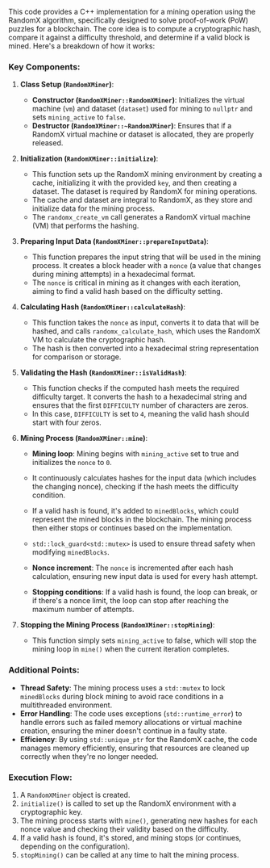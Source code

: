 This code provides a C++ implementation for a mining operation using the RandomX algorithm, specifically designed to solve proof-of-work (PoW) puzzles for a blockchain. The core idea is to compute a cryptographic hash, compare it against a difficulty threshold, and determine if a valid block is mined. Here's a breakdown of how it works:

### Key Components:

1.  **Class Setup (`RandomXMiner`)**:

    -   **Constructor (`RandomXMiner::RandomXMiner`)**: Initializes the virtual machine (`vm`) and dataset (`dataset`) used for mining to `nullptr` and sets `mining_active` to `false`.
    -   **Destructor (`RandomXMiner::~RandomXMiner`)**: Ensures that if a RandomX virtual machine or dataset is allocated, they are properly released.
2.  **Initialization (`RandomXMiner::initialize`)**:

    -   This function sets up the RandomX mining environment by creating a cache, initializing it with the provided `key`, and then creating a dataset. The dataset is required by RandomX for mining operations.
    -   The cache and dataset are integral to RandomX, as they store and initialize data for the mining process.
    -   The `randomx_create_vm` call generates a RandomX virtual machine (VM) that performs the hashing.
3.  **Preparing Input Data (`RandomXMiner::prepareInputData`)**:

    -   This function prepares the input string that will be used in the mining process. It creates a block header with a `nonce` (a value that changes during mining attempts) in a hexadecimal format.
    -   The `nonce` is critical in mining as it changes with each iteration, aiming to find a valid hash based on the difficulty setting.
4.  **Calculating Hash (`RandomXMiner::calculateHash`)**:

    -   This function takes the `nonce` as input, converts it to data that will be hashed, and calls `randomx_calculate_hash`, which uses the RandomX VM to calculate the cryptographic hash.
    -   The hash is then converted into a hexadecimal string representation for comparison or storage.
5.  **Validating the Hash (`RandomXMiner::isValidHash`)**:

    -   This function checks if the computed hash meets the required difficulty target. It converts the hash to a hexadecimal string and ensures that the first `DIFFICULTY` number of characters are zeros.
    -   In this case, `DIFFICULTY` is set to `4`, meaning the valid hash should start with four zeros.
6.  **Mining Process (`RandomXMiner::mine`)**:

    -   **Mining loop**: Mining begins with `mining_active` set to true and initializes the `nonce` to `0`.

    -   It continuously calculates hashes for the input data (which includes the changing nonce), checking if the hash meets the difficulty condition.

    -   If a valid hash is found, it's added to `minedBlocks`, which could represent the mined blocks in the blockchain. The mining process then either stops or continues based on the implementation.

    -   `std::lock_guard<std::mutex>` is used to ensure thread safety when modifying `minedBlocks`.

    -   **Nonce increment**: The `nonce` is incremented after each hash calculation, ensuring new input data is used for every hash attempt.

    -   **Stopping conditions**: If a valid hash is found, the loop can break, or if there's a nonce limit, the loop can stop after reaching the maximum number of attempts.

7.  **Stopping the Mining Process (`RandomXMiner::stopMining`)**:

    -   This function simply sets `mining_active` to false, which will stop the mining loop in `mine()` when the current iteration completes.

### Additional Points:

-   **Thread Safety**: The mining process uses a `std::mutex` to lock `minedBlocks` during block mining to avoid race conditions in a multithreaded environment.
-   **Error Handling**: The code uses exceptions (`std::runtime_error`) to handle errors such as failed memory allocations or virtual machine creation, ensuring the miner doesn't continue in a faulty state.
-   **Efficiency**: By using `std::unique_ptr` for the RandomX cache, the code manages memory efficiently, ensuring that resources are cleaned up correctly when they're no longer needed.

### Execution Flow:

1.  A `RandomXMiner` object is created.
2.  `initialize()` is called to set up the RandomX environment with a cryptographic key.
3.  The mining process starts with `mine()`, generating new hashes for each nonce value and checking their validity based on the difficulty.
4.  If a valid hash is found, it's stored, and mining stops (or continues, depending on the configuration).
5.  `stopMining()` can be called at any time to halt the mining process.